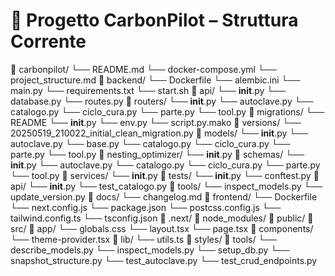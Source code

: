 # 🧱 Progetto CarbonPilot – Struttura Corrente

📁 carbonpilot/
    └── README.md
    └── docker-compose.yml
    └── project_structure.md
    📁 backend/
        └── Dockerfile
        └── alembic.ini
        └── main.py
        └── requirements.txt
        └── start.sh
        📁 api/
            └── __init__.py
            └── database.py
            └── routes.py
            📁 routers/
                └── __init__.py
                └── autoclave.py
                └── catalogo.py
                └── ciclo_cura.py
                └── parte.py
                └── tool.py
        📁 migrations/
            └── README
            └── __init__.py
            └── env.py
            └── script.py.mako
            📁 versions/
                └── 20250519_210022_initial_clean_migration.py
        📁 models/
            └── __init__.py
            └── autoclave.py
            └── base.py
            └── catalogo.py
            └── ciclo_cura.py
            └── parte.py
            └── tool.py
        📁 nesting_optimizer/
            └── __init__.py
        📁 schemas/
            └── __init__.py
            └── autoclave.py
            └── catalogo.py
            └── ciclo_cura.py
            └── parte.py
            └── tool.py
        📁 services/
            └── __init__.py
        📁 tests/
            └── __init__.py
            └── conftest.py
            📁 api/
                └── __init__.py
                └── test_catalogo.py
        📁 tools/
            └── inspect_models.py
            └── update_version.py
    📁 docs/
        └── changelog.md
    📁 frontend/
        └── Dockerfile
        └── next.config.js
        └── package.json
        └── postcss.config.js
        └── tailwind.config.ts
        └── tsconfig.json
        📁 .next/
        📁 node_modules/
        📁 public/
        📁 src/
            📁 app/
                └── globals.css
                └── layout.tsx
                └── page.tsx
            📁 components/
                └── theme-provider.tsx
            📁 lib/
                └── utils.ts
            📁 styles/
    📁 tools/
        └── describe_models.py
        └── inspect_models.py
        └── setup_db.py
        └── snapshot_structure.py
        └── test_autoclave.py
        └── test_crud_endpoints.py